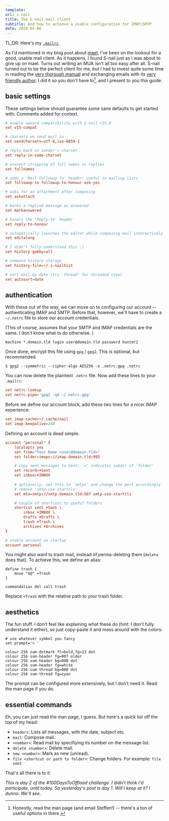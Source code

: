 ```yaml
---
template:
url: s-nail
title: The S-nail mail client
subtitle: And how to achieve a usable configuration for IMAP/SMTP
date: 2020-05-06
---
```


TL;DR: Here's my [`.mailrc`](https://github.com/icyphox/dotfiles/blob/master/home/.mailrc).

As I'd mentioned in my blog post about [mael](/blog/mael), I've been on
the lookout for a good, usable mail client. As it happens, I found
S-nail just as I was about to give up on mael. Turns out writing an MUA
isn't all too easy after all. S-nail turned out to be the perfect client
for me, but I had to invest quite some time in reading the [very
thorough manual](https://www.sdaoden.eu/code-nail.html) and exchanging
emails with its [very friendly author](https://www.sdaoden.eu). I did it
so you don't have to[^read-man], and I present to you
this guide.

[^read-man]: Honestly, read the man page (and email Steffen!) -- there's
    a ton of useful options in there.

## basic settings

These settings below should guarantee some sane defaults to get started
with. Comments added for context.
```conf
# enable upward compatibility with S-nail v15.0
set v15-compat

# charsets we send mail in
set sendcharsets=utf-8,iso-8859-1

# reply back in sender's charset
set reply-in-same-charset

# prevent stripping of full names in replies
set fullnames

# adds a 'Mail-Followup-To' header; useful in mailing lists
set followup-to followup-to-honour-ask-yes

# asks for an attachment after composing
set askattach

# marks a replied message as answered
set markanswered

# honors the 'Reply-To' header
set reply-to-honour

# automatically launches the editor while composing mail interactively
set editalong

# I didn't fully understand this :) 
set history-gabby=all

# command history storage
set history-file=~/.s-nailhist

# sort mail by date (try 'thread' for threaded view)
set autosort=date
```

## authentication

With these out of the way, we can move on to configuring our
account -- authenticating IMAP and SMTP. Before that, however, we'll
have to create a `~/.netrc` file to store our account credentials. 

(This of course, assumes that your SMTP and IMAP credentials are the
same. I don't know what to do otherwise. )

```netrc
machine *.domain.tld login user@domain.tld password hunter2
```

Once done, encrypt this file using `gpg` / `gpg2`. This is optional, but
recommended.

```
$ gpg2 --symmetric --cipher-algo AES256 -o .netrc.gpg .netrc
```

You can now delete the plaintext `.netrc` file. Now add these lines to
your `.mailrc`:

```conf
set netrc-lookup
set netrc-pipe='gpg2 -qd ~/.netrc.gpg'
```

Before we define our account block, add these two lines for a nicer IMAP
experience:

```conf
set imap-cache=~/.cache/nail
set imap-keepalive=240
```

Defining an account is dead simple. 

```conf
account "personal" {
    localopts yes
    set from="Your Name <user@domain.tld>"
    set folder=imaps://imap.domain.tld:993

    # copy sent messages to Sent; '+' indicates subdir of 'folder' 
    set record=+Sent
    set inbox=+INBOX
    
    # optionally, set this to 'smtps' and change the port accordingly
    # remove 'smtp-use-starttls'
    set mta=smtp://smtp.domain.tld:587 smtp-use-starttls

    # couple of shortcuts to useful folders
    shortcut sent +Sent \
        inbox +INBOX \
        drafts +Drafts \
        trash +Trash \
        archives +Archives
}

# enable account on startup
account personal
```

You might also want to trash mail, instead of perma-deleting them
(`delete` does that). To achieve this, we define an alias:

```
define trash {
    move "$@" +Trash
}

commandalias del call trash
```

Replace `+Trash` with the relative path to your trash folder.


## aesthetics

The fun stuff. I don't feel like explaining what these do (hint: I don't
fully understand it either), so just copy-paste it and mess around with
the colors:

```
# use whatever symbol you fancy
set prompt='> '

colour 256 sum-dotmark ft=bold,fg=13 dot
colour 256 sum-header fg=007 older
colour 256 sum-header bg=008 dot
colour 256 sum-header fg=white
colour 256 sum-thread bg=008 dot
colour 256 sum-thread fg=cyan
```

The prompt can be configured more extensively, but I don't need it. Read
the man page if you do.

## essential commands

Eh, you can just read the man page, I guess. But here's a quick list off
the top of my head:

- `headers`: Lists all messages, with the date, subject etc.
- `mail`: Compose mail.
- `<number>`: Read mail by specifiying its number on the message list.
- `delete <number>`: Delete mail.
- `new <number>`: Mark as new (unread).
- `file <shortcut or path to folder>`: Change folders. For example: `file
    sent`

That's all there is to it.

*This is day 2 of the #100DaysToOffload challenge. I didn't think I'd
participate, until today. So yesterday's post is day 1. Will I keep at
it? I dunno. We'll see.*
